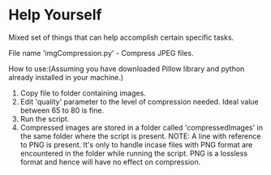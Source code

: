 # Help Yourself
Mixed set of things that can help accomplish certain specific tasks.

File name 'imgCompression.py'   -   Compress JPEG files.

How to use:(Assuming you have downloaded Pillow library and python already installed in your machine.)
1. Copy file to folder containing images.
2. Edit 'quality' parameter to the level of compression needed. Ideal value between 65 to 80 is fine.
3. Run the script.
4. Compressed images are stored in a folder called 'compressedImages' in the same folder where the script is present.
NOTE: A line with reference to PNG is present. It's only to handle incase files with PNG format are encountered in the folder while running the script. PNG is a lossless format and hence will have no effect on compression.
